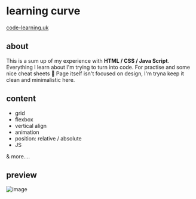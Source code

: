# learning curve

[code-learning.uk](http://www.code-learning.uk)


## about

This is a sum up of my experience with **HTML / CSS / Java Script**. Everything I learn about I'm trying to turn into code. For practise and some nice cheat sheets 🤘 
Page itself isn't focused on design, I'm tryna keep it clean and minimalistic here. 


## content

* grid
* flexbox
* vertical align
* animation
* position: relative / absolute
* JS 


& more....

## preview

![image](https://skdoosh.uk/preview.png)






